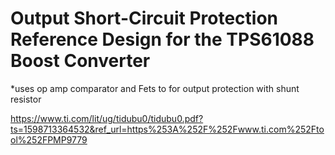 # Output Short-Circuit Protection Reference Design for the TPS61088 Boost Converter

*uses op amp comparator and Fets  to for output protection with shunt resistor

https://www.ti.com/lit/ug/tidubu0/tidubu0.pdf?ts=1598713364532&ref_url=https%253A%252F%252Fwww.ti.com%252Ftool%252FPMP9779

